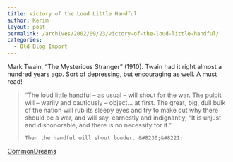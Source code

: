 ```yaml
---
title: Victory of the Loud Little Handful
author: Kerim
layout: post
permalink: /archives/2002/09/23/victory-of-the-loud-little-handful/
categories:
  - Old Blog Import
---
```

Mark Twain, &#8220;The Mysterious Stranger&#8221; (1910). Twain had it right almost a hundred years ago. Sort of depressing, but encouraging as well. A must read!


>   &#8220;The loud little handful &#8211; as usual &#8211; will shout for the war. The pulpit will &#8211; warily and cautiously &#8211; object&#8230; at first. The great, big, dull bulk of the nation will rub its sleepy eyes and try to make out why there should be a war, and will say, earnestly and indignantly, &#8220;It is unjust and dishonorable, and there is no necessity for it.&#8221; 
>   
>   
>     Then the handful will shout louder. &#8230;&#8221;
>   


<a href="http://www.commondreams.org/views02/0920-01.htm" onclick="_gaq.push(['_trackEvent', 'outbound-article', 'http://www.commondreams.org/views02/0920-01.htm', 'CommonDreams']);" >CommonDreams</a>

